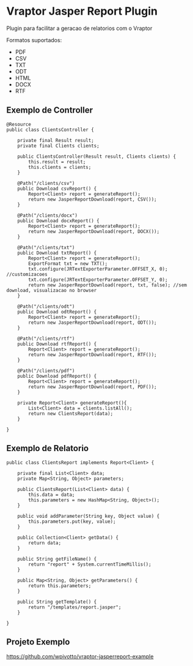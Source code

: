 Vraptor Jasper Report Plugin
======

Plugin para facilitar a geracao de relatorios com o Vraptor

Formatos suportados:

* PDF
* CSV
* TXT
* ODT
* HTML
* DOCX
* RTF

Exemplo de Controller
--------

	@Resource
	public class ClientsController {

		private final Result result;
		private final Clients clients;
	
		public ClientsController(Result result, Clients clients) {
			this.result = result;
			this.clients = clients;
		}
		
		@Path("/clients/csv") 
		public Download csvReport() {
			Report<Client> report = generateReport();
			return new JasperReportDownload(report, CSV());
		}
		
		@Path("/clients/docx") 
		public Download docxReport() {
			Report<Client> report = generateReport();
			return new JasperReportDownload(report, DOCX());
		}
		
		@Path("/clients/txt") 
		public Download txtReport() {
			Report<Client> report = generateReport();
			ExportFormat txt = new TXT();
			txt.configure(JRTextExporterParameter.OFFSET_X, 0); //customizacoes
			txt.configure(JRTextExporterParameter.OFFSET_Y, 0);
			return new JasperReportDownload(report, txt, false); //sem download, visualizacao no browser
		}
		
		@Path("/clients/odt") 
		public Download odtReport() {
			Report<Client> report = generateReport();
			return new JasperReportDownload(report, ODT());
		}
		
		@Path("/clients/rtf") 
		public Download rtfReport() {
			Report<Client> report = generateReport();
			return new JasperReportDownload(report, RTF());
		}
		
		@Path("/clients/pdf") 
		public Download pdfReport() {
			Report<Client> report = generateReport();
			return new JasperReportDownload(report, PDF());
		}
		
		private Report<Client> generateReport(){
			List<Client> data = clients.listAll();
			return new ClientsReport(data);
		}
		
	}

Exemplo de Relatorio
--------

	public class ClientsReport implements Report<Client> {
	
		private final List<Client> data;
		private Map<String, Object> parameters;
		
		public ClientsReport(List<Client> data) {
			this.data = data;
			this.parameters = new HashMap<String, Object>();
		}
	
		public void addParameter(String key, Object value) {
			this.parameters.put(key, value);
		}
	
		public Collection<Client> getData() {
			return data;
		}
	
		public String getFileName() {
			return "report" + System.currentTimeMillis();
		}
	
		public Map<String, Object> getParameters() {
			return this.parameters;
		}
	
		public String getTemplate() {
			return "/templates/report.jasper";
		}

	}
	

Projeto Exemplo
------

<https://github.com/wpivotto/vraptor-jasperreport-example>

